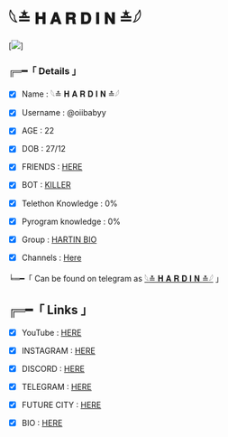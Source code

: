 # 𓆩≛ 𝐇 𝐀 𝐑 𝐃 𝐈 𝐍 ≛𓆪

[![](https://te.legra.ph/file/09544232d3f37415fd58e.jpg)]


###  ╔═━「 Details 」

- [x] Name : 𓆩≛ 𝐇 𝐀 𝐑 𝐃 𝐈 𝐍 ≛𓆪

- [x] Username : @oiibabyy

- [x] AGE : 22

- [x] DOB : 27/12

- [x] FRIENDS : [HERE](https://t.me/hardinbio)

- [x] BOT : [KILLER](https://telegram.dog/Killer_psycho_bot)

- [x] Telethon Knowledge : 0%

- [x] Pyrogram knowledge : 0%

- [x] Group : [HARTIN BIO](https://telegram.dog/hardinbio)

- [x] Channels : [Here](https://t.me/hardinbio)

╘═━「 Can be found on telegram as [𓆩≛ 𝐇 𝐀 𝐑 𝐃 𝐈 𝐍 ≛𓆪](https://telegram.dog/oiibabyy) 」

## ╔═━「 Links 」

- [x] YouTube : [HERE](https://bit.ly/3ChmXad)
- [x] INSTAGRAM : [HERE](https://bit.ly/3yrFJKU)
- [x] DISCORD : [HERE](https://bit.ly/3RPdooH)
- [x] TELEGRAM : [HERE](https://t.me/hardinbio)
- [x] FUTURE CITY : [HERE](https://telegram.dog/futureCity005)
- [x] BIO : [HERE](https://telegram.dog/hardinbio)















